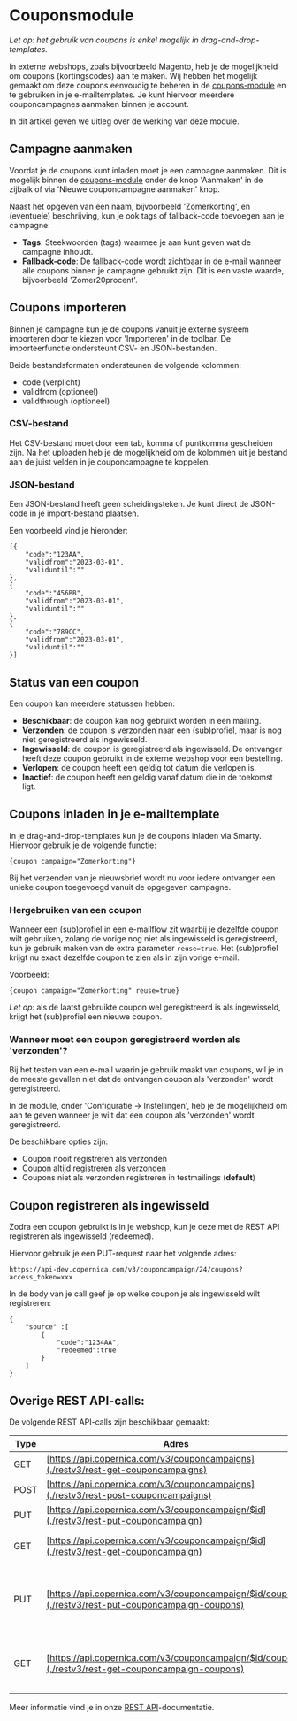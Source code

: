 # Couponsmodule

*Let op: het gebruik van coupons is enkel mogelijk in drag-and-drop-templates.*

In externe webshops, zoals bijvoorbeeld Magento, heb je de mogelijkheid om coupons (kortingscodes) aan te maken. Wij hebben het mogelijk gemaakt om deze coupons eenvoudig te beheren in de [coupons-module](https://ms.copernica.com/#/coupons) en te gebruiken in je e-mailtemplates. Je kunt hiervoor meerdere couponcampagnes aanmaken binnen je account.

In dit artikel geven we uitleg over de werking van deze module.

## Campagne aanmaken
Voordat je de coupons kunt inladen moet je een campagne aanmaken. Dit is mogelijk binnen de [coupons-module](https://ms.copernica.com/#/coupons) onder de knop 'Aanmaken' in de zijbalk of via 'Nieuwe couponcampagne aanmaken' knop.

Naast het opgeven van een naam, bijvoorbeeld 'Zomerkorting', en (eventuele) beschrijving, kun je ook tags of fallback-code toevoegen aan je campagne:
- **Tags**: Steekwoorden (tags) waarmee je aan kunt geven wat de campagne inhoudt. 
- **Fallback-code**: De fallback-code wordt zichtbaar in de e-mail wanneer alle coupons binnen je campagne gebruikt zijn. Dit is een vaste waarde, bijvoorbeeld 'Zomer20procent'.

## Coupons importeren
Binnen je campagne kun je de coupons vanuit je externe systeem importeren door te kiezen voor 'Importeren' in de toolbar. De importeerfunctie ondersteunt CSV- en JSON-bestanden.

Beide bestandsformaten ondersteunen de volgende kolommen:
- code (verplicht)
- validfrom (optioneel)
- validthrough (optioneel)

### CSV-bestand
Het CSV-bestand moet door een tab, komma of puntkomma gescheiden zijn. Na het uploaden heb je de mogelijkheid om de kolommen uit je bestand aan de juist velden in je couponcampagne te koppelen.

### JSON-bestand
Een JSON-bestand heeft geen scheidingsteken. Je kunt direct de JSON-code in je import-bestand plaatsen.

Een voorbeeld vind je hieronder:
```
[{
    "code":"123AA",
    "validfrom":"2023-03-01",
    "validuntil":""
},
{
    "code":"456BB",
    "validfrom":"2023-03-01",
    "validuntil":""
},
{
    "code":"789CC",
    "validfrom":"2023-03-01",
    "validuntil":""
}]
```

## Status van een coupon
Een coupon kan meerdere statussen hebben:
- **Beschikbaar**: de coupon kan nog gebruikt worden in een mailing.
- **Verzonden**: de coupon is verzonden naar een (sub)profiel, maar is nog niet geregistreerd als ingewisseld.
- **Ingewisseld**: de coupon is geregistreerd als ingewisseld. De ontvanger heeft deze coupon gebruikt in de externe webshop voor een bestelling.
- **Verlopen**: de coupon heeft een geldig tot datum die verlopen is.
- **Inactief**: de coupon heeft een geldig vanaf datum die in de toekomst ligt.

## Coupons inladen in je e-mailtemplate
In je drag-and-drop-templates kun je de coupons inladen via Smarty. Hiervoor gebruik je de volgende functie:

```
{coupon campaign="Zomerkorting"}
```

Bij het verzenden van je nieuwsbrief wordt nu voor iedere ontvanger een unieke coupon toegevoegd vanuit de opgegeven campagne.

### Hergebruiken van een coupon
Wanneer een (sub)profiel in een e-mailflow zit waarbij je dezelfde coupon wilt gebruiken, zolang de vorige nog niet als ingewisseld is geregistreerd, kun je gebruik maken van de extra parameter `reuse=true`. Het (sub)profiel krijgt nu exact dezelfde coupon te zien als in zijn vorige e-mail.

Voorbeeld:

```
{coupon campaign="Zomerkorting" reuse=true}
```

*Let op:* als de laatst gebruikte coupon wel geregistreerd is als ingewisseld, krijgt het (sub)profiel een nieuwe coupon.

### Wanneer moet een coupon geregistreerd worden als 'verzonden'? 
Bij het testen van een e-mail waarin je gebruik maakt van coupons, wil je in de meeste gevallen niet dat de ontvangen coupon als 'verzonden' wordt geregistreerd.

In de module, onder 'Configuratie -> Instellingen', heb je de mogelijkheid om aan te geven wanneer je wilt dat een coupon als 'verzonden' wordt geregistreerd. 

De beschikbare opties zijn:
- Coupon nooit registreren als verzonden
- Coupon altijd registreren als verzonden
- Coupons niet als verzonden registreren in testmailings (**default**)

## Coupon registreren als ingewisseld
Zodra een coupon gebruikt is in je webshop, kun je deze met de REST API registreren als ingewisseld (redeemed). 

Hiervoor gebruik je een PUT-request naar het volgende adres:

`https://api-dev.copernica.com/v3/couponcampaign/24/coupons?access_token=xxx`

In de body van je call geef je op welke coupon je als ingewisseld wilt registreren:
```
{
    "source" :[
        {
            "code":"1234AA",
            "redeemed":true
        }
    ]
}
```

## Overige REST API-calls:
De volgende REST API-calls zijn beschikbaar gemaakt:

| Type | Adres                                                                                                 | Omschrijving                                      |
|------|-------------------------------------------------------------------------------------------------------|--------------------------------------------------|
| GET  | [https://api.copernica.com/v3/couponcampaigns](./restv3/rest-get-couponcampaigns)                     | Opvragen van alle couponcampagnes                 |
| POST | [https://api.copernica.com/v3/couponcampaigns](./restv3/rest-post-couponcampaigns)                    | Aanmaken van een couponcampagne                   |
| PUT  | [https://api.copernica.com/v3/couponcampaign/$id](./restv3/rest-put-couponcampaign)                   | Bijwerken van een couponcampagne                   |
| GET  | [https://api.copernica.com/v3/couponcampaign/$id](./restv3/rest-get-couponcampaign)                   | Opvragen van couponcampagne informatie            |
| PUT  | [https://api.copernica.com/v3/couponcampaign/$id/coupons](./restv3/rest-put-couponcampaign-coupons)   | Aanmaken of bijwerken van een of meerdere coupons binnen een couponcampagne    |
| GET  | [https://api.copernica.com/v3/couponcampaign/$id/coupons](./restv3/rest-get-couponcampaign-coupons)   | Opvragen van een of meerdere coupons binnen een couponcampagne    |

Meer informatie vind je in onze [REST API](./restv3/rest-methods)-documentatie.
